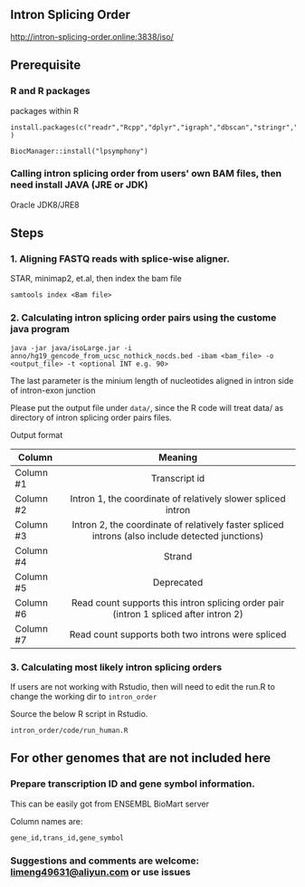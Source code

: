 ## Intron Splicing Order
http://intron-splicing-order.online:3838/iso/

## Prerequisite

### R and R packages

packages within R
```
install.packages(c("readr","Rcpp","dplyr","igraph","dbscan","stringr","gtools","rstudioapi","gridExtra") )
```
```
BiocManager::install("lpsymphony")
```

### Calling intron splicing order from users' own BAM files, then need install JAVA (JRE or JDK)
Oracle JDK8/JRE8

## Steps

### 1. Aligning FASTQ reads with splice-wise aligner. 
STAR, minimap2, et.al, then index the bam file
```
samtools index <Bam file>
```

### 2. Calculating intron splicing order pairs using the custome java program
```
java -jar java/isoLarge.jar -i anno/hg19_gencode_from_ucsc_nothick_nocds.bed -ibam <bam_file> -o <output_file> -t <optional INT e.g. 90>
```
The last parameter is the minium length of nucleotides aligned in intron side of intron-exon junction

Please put the output file under `data/`, since the R code will treat data/ as directory of intron splicing order pairs files. 

Output format

| Column    | Meaning |
| ----------|:-------:|
| Column #1 |     Transcript id                                             |
| Column #2 |     Intron 1, the coordinate of relatively slower spliced intron       |
| Column #3 |     Intron 2, the coordinate of relatively faster spliced introns (also include detected junctions)      |
| Column #4 |     Strand       |
| Column #5 |     Deprecated |
| Column #6 |     Read count supports this intron splicing order pair (intron 1 spliced after intron 2) |
| Column #7 |     Read count supports both two introns were spliced |

### 3. Calculating most likely intron splicing orders
If users are not working with Rstudio, then will need to edit the run.R to change the working dir to `intron_order`

Source the below R script in Rstudio.
```
intron_order/code/run_human.R
```


## For other genomes that are not included here

### Prepare transcription ID and gene symbol information.
This can be easily got from ENSEMBL BioMart server

Column names are:
```
gene_id,trans_id,gene_symbol
```

### Suggestions and comments are welcome:  limeng49631@aliyun.com or use issues


